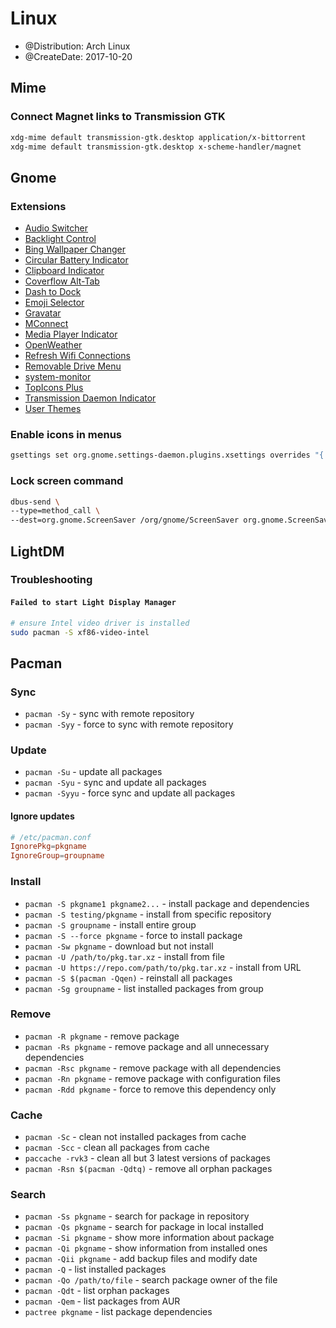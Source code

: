 # Linux

* @Distribution: Arch Linux
* @CreateDate: 2017-10-20

## Mime

### Connect Magnet links to Transmission GTK
```sh
xdg-mime default transmission-gtk.desktop application/x-bittorrent
xdg-mime default transmission-gtk.desktop x-scheme-handler/magnet
```

## Gnome

### Extensions
- [Audio Switcher](https://extensions.gnome.org/extension/1092/audio-switcher/)
- [Backlight Control](https://extensions.gnome.org/extension/1293/backlight-control/)
- [Bing Wallpaper Changer](https://extensions.gnome.org/extension/1262/bing-wallpaper-changer/)
- [Circular Battery Indicator](https://extensions.gnome.org/extension/1244/circular-battery-indicator/)
- [Clipboard Indicator](https://extensions.gnome.org/extension/779/clipboard-indicator/)
- [Coverflow Alt-Tab](https://extensions.gnome.org/extension/97/coverflow-alt-tab/)
- [Dash to Dock](https://extensions.gnome.org/extension/307/dash-to-dock/)
- [Emoji Selector](https://extensions.gnome.org/extension/1162/emoji-selector/)
- [Gravatar](https://extensions.gnome.org/extension/1015/gravatar/)
- [MConnect](https://extensions.gnome.org/extension/1272/mconnect/)
- [Media Player Indicator](https://extensions.gnome.org/extension/55/media-player-indicator/)
- [OpenWeather](https://extensions.gnome.org/extension/750/openweather/)
- [Refresh Wifi Connections](https://extensions.gnome.org/extension/905/refresh-wifi-connections/)
- [Removable Drive Menu](https://extensions.gnome.org/extension/7/removable-drive-menu/)
- [system-monitor](https://extensions.gnome.org/extension/120/system-monitor/)
- [TopIcons Plus](https://extensions.gnome.org/extension/1031/topicons/)
- [Transmission Daemon Indicator](https://extensions.gnome.org/extension/365/transmission-daemon-indicator/)
- [User Themes](https://extensions.gnome.org/extension/19/user-themes/)

### Enable icons in menus
```sh
gsettings set org.gnome.settings-daemon.plugins.xsettings overrides "{'Gtk/ButtonImages': <1>, 'Gtk/MenuImages': <1>}"
```

### Lock screen command
```sh 
dbus-send \
--type=method_call \
--dest=org.gnome.ScreenSaver /org/gnome/ScreenSaver org.gnome.ScreenSaver.Lock
```

## LightDM

### Troubleshooting

#### `Failed to start Light Display Manager`
```bash
# ensure Intel video driver is installed
sudo pacman -S xf86-video-intel
```

## Pacman

### Sync
- `pacman -Sy` - sync with remote repository
- `pacman -Syy` - force to sync with remote repository

### Update
- `pacman -Su` - update all packages
- `pacman -Syu` - sync and update all packages
- `pacman -Syyu` - force sync and update all packages

#### Ignore updates
```conf
# /etc/pacman.conf
IgnorePkg=pkgname
IgnoreGroup=groupname
```

### Install
- `pacman -S pkgname1 pkgname2...` - install package and dependencies
- `pacman -S testing/pkgname` - install from specific repository
- `pacman -S groupname` - install entire group
- `pacman -S --force pkgname` - force to install package
- `pacman -Sw pkgname` - download but not install
- `pacman -U /path/to/pkg.tar.xz` - install from file
- `pacman -U https://repo.com/path/to/pkg.tar.xz` - install from URL
- `pacman -S $(pacman -Qqen)` - reinstall all packages
- `pacman -Sg groupname` - list installed packages from group

### Remove
- `pacman -R pkgname` - remove package
- `pacman -Rs pkgname` - remove package and all unnecessary dependencies
- `pacman -Rsc pkgname` - remove package with all dependencies
- `pacman -Rn pkgname` - remove package with configuration files
- `pacman -Rdd pkgname` - force to remove this dependency only

### Cache
- `pacman -Sc` - clean not installed packages from cache
- `pacman -Scc` - clean all packages from cache
- `paccache -rvk3` - clean all but 3 latest versions of packages
- `pacman -Rsn $(pacman -Qdtq)` - remove all orphan packages

### Search
- `pacman -Ss pkgname` - search for package in repository
- `pacman -Qs pkgname` - search for package in local installed
- `pacman -Si pkgname` - show more information about package
- `pacman -Qi pkgname` - show information from installed ones
- `pacman -Qii pkgname` - add backup files and modify date
- `pacman -Q` - list installed packages
- `pacman -Qo /path/to/file` - search package owner of the file
- `pacman -Qdt` - list orphan packages
- `pacman -Qem` - list packages from AUR
- `pactree pkgname` - list package dependencies
